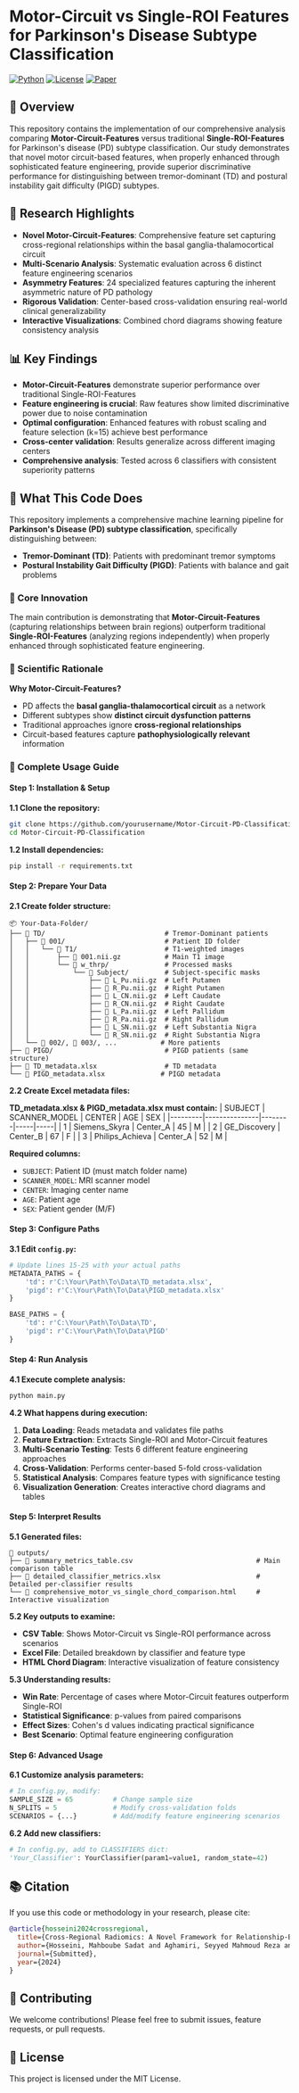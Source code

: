 # Motor-Circuit vs Single-ROI Features for Parkinson's Disease Subtype Classification

[![Python](https://img.shields.io/badge/python-3.8%2B-blue.svg)](https://www.python.org/downloads/)
[![License](https://img.shields.io/badge/license-MIT-green.svg)](LICENSE)
[![Paper](https://img.shields.io/badge/paper-preprint-orange.svg)](#)

## 🧠 Overview

This repository contains the implementation of our comprehensive analysis comparing **Motor-Circuit-Features** versus traditional **Single-ROI-Features** for Parkinson's disease (PD) subtype classification. Our study demonstrates that novel motor circuit-based features, when properly enhanced through sophisticated feature engineering, provide superior discriminative performance for distinguishing between tremor-dominant (TD) and postural instability gait difficulty (PIGD) subtypes.

## 🔬 Research Highlights

- **Novel Motor-Circuit-Features**: Comprehensive feature set capturing cross-regional relationships within the basal ganglia-thalamocortical circuit
- **Multi-Scenario Analysis**: Systematic evaluation across 6 distinct feature engineering scenarios
- **Asymmetry Features**: 24 specialized features capturing the inherent asymmetric nature of PD pathology
- **Rigorous Validation**: Center-based cross-validation ensuring real-world clinical generalizability
- **Interactive Visualizations**: Combined chord diagrams showing feature consistency analysis

## 📊 Key Findings

- **Motor-Circuit-Features** demonstrate superior performance over traditional Single-ROI-Features
- **Feature engineering is crucial**: Raw features show limited discriminative power due to noise contamination
- **Optimal configuration**: Enhanced features with robust scaling and feature selection (k=15) achieve best performance
- **Cross-center validation**: Results generalize across different imaging centers
- **Comprehensive analysis**: Tested across 6 classifiers with consistent superiority patterns

## 🎯 What This Code Does

This repository implements a comprehensive machine learning pipeline for **Parkinson's Disease (PD) subtype classification**, specifically distinguishing between:

- **Tremor-Dominant (TD)**: Patients with predominant tremor symptoms
- **Postural Instability Gait Difficulty (PIGD)**: Patients with balance and gait problems

### 🔬 Core Innovation

The main contribution is demonstrating that **Motor-Circuit-Features** (capturing relationships between brain regions) outperform traditional **Single-ROI-Features** (analyzing regions independently) when properly enhanced through sophisticated feature engineering.

### 🧠 Scientific Rationale

**Why Motor-Circuit-Features?**
- PD affects the **basal ganglia-thalamocortical circuit** as a network
- Different subtypes show **distinct circuit dysfunction patterns**
- Traditional approaches ignore **cross-regional relationships**
- Circuit-based features capture **pathophysiologically relevant** information

### 🚀 Complete Usage Guide

#### Step 1: Installation & Setup

**1.1 Clone the repository:**
```bash
git clone https://github.com/yourusername/Motor-Circuit-PD-Classification.git
cd Motor-Circuit-PD-Classification
```

**1.2 Install dependencies:**
```bash
pip install -r requirements.txt
```

#### Step 2: Prepare Your Data

**2.1 Create folder structure:**
```
📦 Your-Data-Folder/
├── 📁 TD/                              # Tremor-Dominant patients
│   ├── 📁 001/                         # Patient ID folder
│   │   └── 📁 T1/                      # T1-weighted images
│   │       ├── 📄 001.nii.gz           # Main T1 image
│   │       └── 📁 w_thrp/              # Processed masks
│   │           └── 📁 Subject/         # Subject-specific masks
│   │               ├── 📄 L_Pu.nii.gz  # Left Putamen
│   │               ├── 📄 R_Pu.nii.gz  # Right Putamen
│   │               ├── 📄 L_CN.nii.gz  # Left Caudate
│   │               ├── 📄 R_CN.nii.gz  # Right Caudate
│   │               ├── 📄 L_Pa.nii.gz  # Left Pallidum
│   │               ├── 📄 R_Pa.nii.gz  # Right Pallidum
│   │               ├── 📄 L_SN.nii.gz  # Left Substantia Nigra
│   │               └── 📄 R_SN.nii.gz  # Right Substantia Nigra
│   └── 📁 002/, 📁 003/, ...           # More patients
├── 📁 PIGD/                            # PIGD patients (same structure)
├── 📄 TD_metadata.xlsx                 # TD metadata
└── 📄 PIGD_metadata.xlsx              # PIGD metadata
```

**2.2 Create Excel metadata files:**

**TD_metadata.xlsx & PIGD_metadata.xlsx must contain:**
| SUBJECT | SCANNER_MODEL | CENTER | AGE | SEX |
|---------|---------------|--------|-----|-----|
| 1 | Siemens_Skyra | Center_A | 45 | M |
| 2 | GE_Discovery | Center_B | 67 | F |
| 3 | Philips_Achieva | Center_A | 52 | M |

**Required columns:**
- `SUBJECT`: Patient ID (must match folder name)
- `SCANNER_MODEL`: MRI scanner model
- `CENTER`: Imaging center name
- `AGE`: Patient age
- `SEX`: Patient gender (M/F)

#### Step 3: Configure Paths

**3.1 Edit `config.py`:**
```python
# Update lines 15-25 with your actual paths
METADATA_PATHS = {
    'td': r'C:\Your\Path\To\Data\TD_metadata.xlsx',
    'pigd': r'C:\Your\Path\To\Data\PIGD_metadata.xlsx'
}

BASE_PATHS = {
    'td': r'C:\Your\Path\To\Data\TD',
    'pigd': r'C:\Your\Path\To\Data\PIGD'
}
```

#### Step 4: Run Analysis

**4.1 Execute complete analysis:**
```bash
python main.py
```

**4.2 What happens during execution:**
1. **Data Loading**: Reads metadata and validates file paths
2. **Feature Extraction**: Extracts Single-ROI and Motor-Circuit features
3. **Multi-Scenario Testing**: Tests 6 different feature engineering approaches
4. **Cross-Validation**: Performs center-based 5-fold cross-validation
5. **Statistical Analysis**: Compares feature types with significance testing
6. **Visualization Generation**: Creates interactive chord diagrams and tables

#### Step 5: Interpret Results

**5.1 Generated files:**
```
📁 outputs/
├── 📄 summary_metrics_table.csv                               # Main comparison table
├── 📄 detailed_classifier_metrics.xlsx                        # Detailed per-classifier results
└── 📄 comprehensive_motor_vs_single_chord_comparison.html     # Interactive visualization
```

**5.2 Key outputs to examine:**
- **CSV Table**: Shows Motor-Circuit vs Single-ROI performance across scenarios
- **Excel File**: Detailed breakdown by classifier and feature type
- **HTML Chord Diagram**: Interactive visualization of feature consistency

**5.3 Understanding results:**
- **Win Rate**: Percentage of cases where Motor-Circuit features outperform Single-ROI
- **Statistical Significance**: p-values from paired comparisons
- **Effect Sizes**: Cohen's d values indicating practical significance
- **Best Scenario**: Optimal feature engineering configuration

#### Step 6: Advanced Usage

**6.1 Customize analysis parameters:**
```python
# In config.py, modify:
SAMPLE_SIZE = 65          # Change sample size
N_SPLITS = 5              # Modify cross-validation folds
SCENARIOS = {...}         # Add/modify feature engineering scenarios
```

**6.2 Add new classifiers:**
```python
# In config.py, add to CLASSIFIERS dict:
'Your_Classifier': YourClassifier(param1=value1, random_state=42)
```


## 📚 Citation

If you use this code or methodology in your research, please cite:

```bibtex
@article{hosseini2024crossregional,
  title={Cross-Regional Radiomics: A Novel Framework for Relationship-Based Feature Extraction with Validation in Parkinson's Disease Motor Subtyping},
  author={Hosseini, Mahboube Sadat and Aghamiri, Seyyed Mahmoud Reza and Panahi, Mehdi},
  journal={Submitted},
  year={2024}
}
```

## 🤝 Contributing

We welcome contributions! Please feel free to submit issues, feature requests, or pull requests.


## 📄 License

This project is licensed under the MIT License.

